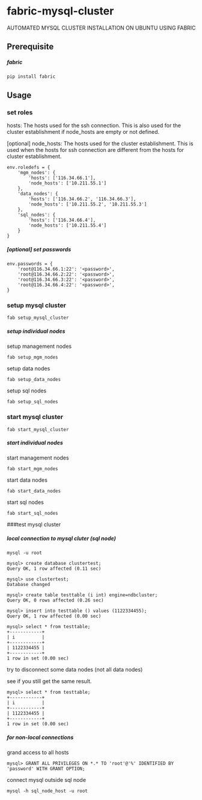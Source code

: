 # fabric-mysql-cluster

AUTOMATED MYSQL CLUSTER INSTALLATION ON UBUNTU USING FABRIC

## Prerequisite

##### fabric

`pip install fabric`


## Usage

### set roles

hosts: The hosts used for the ssh connection. This is also used for the cluster establishment if node_hosts are empty or not defined.

[optional] node_hosts: The hosts used for the cluster establishment. This is used when the hosts for ssh connection are different from the hosts for cluster establishment.

```
env.roledefs = { 
    'mgm_nodes': {
        'hosts': ['116.34.66.1'],
        'node_hosts': ['10.211.55.1']
    },
    'data_nodes': {
        'hosts': ['116.34.66.2', '116.34.66.3'],
        'node_hosts': ['10.211.55.2', '10.211.55.3']
    },
    'sql_nodes': {
        'hosts': ['116.34.66.4'],
        'node_hosts': ['10.211.55.4']
    }
}
```

##### [optional] set passwords

```
env.passwords = {
    'root@116.34.66.1:22': '<password>',
    'root@116.34.66.2:22': '<password>',
    'root@116.34.66.3:22': '<password>',
    'root@116.34.66.4:22': '<password>',
}
```

### setup mysql cluster

`fab setup_mysql_cluster`



##### setup individual nodes


setup management nodes

`fab setup_mgm_nodes`

setup data nodes

`fab setup_data_nodes`

setup sql nodes

`fab setup_sql_nodes`

### start mysql cluster

`fab start_mysql_cluster`

##### start individual nodes


start management nodes

`fab start_mgm_nodes`

start data nodes

`fab start_data_nodes`

start sql nodes

`fab start_sql_nodes`

###test mysql cluster

##### local connection to mysql cluter (sql node)

```
mysql -u root

mysql> create database clustertest;
Query OK, 1 row affected (0.11 sec)

mysql> use clustertest;
Database changed

mysql> create table testtable (i int) engine=ndbcluster;
Query OK, 0 rows affected (0.26 sec)

mysql> insert into testtable () values (1122334455);
Query OK, 1 row affected (0.00 sec)

mysql> select * from testtable;
+------------+
| i          |
+------------+
| 1122334455 |
+------------+
1 row in set (0.00 sec)
```

try to disconnect some data nodes (not all data nodes)

see if you still get the same result.

```
mysql> select * from testtable;
+------------+
| i          |
+------------+
| 1122334455 |
+------------+
1 row in set (0.00 sec)
```

##### for non-local connections

grand access to all hosts

`mysql> GRANT ALL PRIVILEGES ON *.* TO 'root'@'%' IDENTIFIED BY 'password' WITH GRANT OPTION;`

connect mysql outside sql node

`mysql -h sql_node_host -u root`
